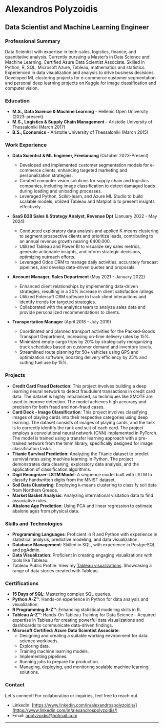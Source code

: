# Alexandros Polyzoidis

## Data Scientist and Machine Learning Engineer

### Professional Summary
Data Scientist with expertise in tech-sales, logistics, finance, and quantitative analysis. Currently pursuing a Master’s in Data Science and Machine
Learning. Certified Azure Data Scientist Associate. Skilled in Python, R, SQL, Microsoft Azure, Tableau, mathematics and statistics. Experienced in
data visualization and analysis to drive business decisions. Developed ML clustering projects for e-commerce customer segmentation and personal
deep learning projects on Kaggle for image classification and computer vision.

### Education
- **M.S., Data Science & Machine Learning** - Hellenic Open University (2023-present)
- **M.S., Logistics & Supply Chain Management** - Aristotle University of Thessaloniki (March 2017)
- **B.S., Economics** - Aristotle University of Thessaloniki (March 2015)

### Work Experience
- **Data Scientist & ML Engineer, Freelancing** (October 2023-Present)
  - Developed and implemented customer segmentation models for e-commerce clients, enhancing targeted marketing and personalization strategies.
  - Created computer vision solutions for supply chain and logistics companies, including image classification to detect damaged loads during loading and unloading processes.
  - Leveraged Python, Scikit-learn, and Azure ML Studio to build scalable models; utilized Tableau and Matplotlib to present insights effectively.

- **SaaS B2B Sales & Strategy Analyst, Revenue Dpt** (January 2022 - May 2024)
  - Conducted exploratory data analysis and applied K-means clustering to segment prospective clients and prioritize leads, contributing to an annual revenue growth nearing €400,000.
  - Utilized Tableau and Power BI to visualize key sales metrics, generate actionable insights, and inform strategic decisions, optimizing outreach efforts.
  - Leveraged Odoo CRM to manage daily activities, accurately forecast pipelines, and develop data-driven quotes and proposals.
  
- **Account Manager, Sales Department** (May 2021 - January 2022)
  - Enhanced client relationships by implementing data-driven strategies, resulting in a 20% increase in client satisfaction ratings.
  - Utilized Entersoft CRM software to track client interactions and identify trends for targeted strategies.
  - Collaborated with the analytics team to analyze sales data and provide personalized recommendations to clients.

- **Transportation Manager** (April 2018 - July 2019)
  - Coordinated and planned transport activities for the Packed-Goods Transport Department, increasing on-time delivery rates by 15%.
  - Minimized empty cargo trips by 20% by strategically reorganizing truck schedules based on customer demand and inventory levels.
  - Streamlined route planning for 50+ vehicles using GPS and optimization software, boosting delivery efficiency by 25% and cutting fuel use by 15%.

### Projects
- **Credit Card Fraud Detection**: This project involves building a deep learning neural network to detect fraudulent transactions in credit card data. The dataset is highly imbalanced, so techniques like SMOTE are used to improve detection. The model achieves high accuracy and precision for both fraud and non-fraud cases.
- **Card Deck - Image Classification**: This project involves classifying images of playing cards into their respective categories using deep learning. The dataset consists of images of playing cards, and the task is to correctly identify the rank and suit of each card. The project employs a convolutional neural network (CNN) implemented in PyTorch. The model is trained using a transfer learning approach with a pre-trained network from the timm library, specifically designed for image classification tasks.
-  **Titanic Survival Prediction**: Analyzing the Titanic dataset to predict survival rates using machine learning in Python. The project demonstrates data cleaning, exploratory data analysis, and the application of classification algorithms.
- **Digit Recognizer-LSTM Model**: A sequence model built with LSTM to classify handwritten digits from the MNIST dataset.
- **Soil Data Clustering**: Employing k-means clustering to classify soil data from Northern Greece.
- **Market Basket Analysis**: Analyzing international visitation data to find associative rules.
- **Abalone Age Prediction**: Using PCA and linear regression to estimate abalone ages from physical data.



### Skills and Technologies
- **Programming Languages**: Proficient in R and Python with experience in statistical analysis, predictive modeling, and data visualization.
- **Database Management**: Skilled in SQL, with experience in PostgreSQL and pgAdmin.
- **Data Visualization**: Proficient in creating engaging visualizations with tools like Tableau.
- Tableau Public Profile: View my [Tableau visualizations](https://public.tableau.com/app/profile/alexandros.polyzoidis/vizzes). Showcasing a range of data stories created with Tableau.


### Certifications
- **15 Days of SQL**: Mastering complex SQL queries.
- **Python A-Z™**: Hands-on experience in Python for data analysis and visualization.
- **R Programming A-Z™**: Enhancing statistical modeling skills in R.
- **Tableau A-Z™**: Hands-On Tableau Training for Data Science - Acquired expertise in Tableau for creating powerful data visualizations and dashboards to communicate data-driven findings.
- **Microsoft Certified: Azure Data Scientist Associate**:
  - Designing and creating a suitable working environment for data science workloads.
  - Exploring data.
  - Training machine learning models.
  - Implementing pipelines.
  - Running jobs to prepare for production.
  - Managing, deploying, and monitoring scalable machine learning solutions.

### Contact
Let's connect! For collaboration or inquiries, feel free to reach out.
- LinkedIn: [https://www.linkedin.com/in/alexandrospolyzoidis/](https://www.linkedin.com/in/alexandrospolyzoidis/)
- Email: [apolyzoidis@hotmail.com](mailto:polyzoidis@hotmail.com)

---
